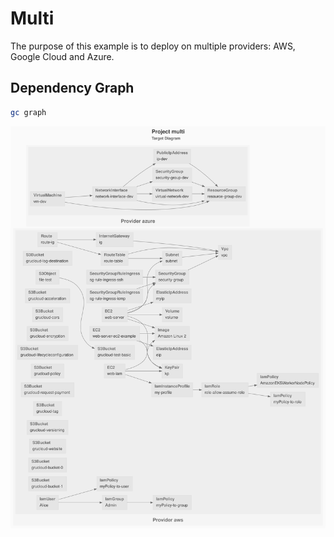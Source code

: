 # Multi

The purpose of this example is to deploy on multiple providers: AWS, Google Cloud and Azure.

## Dependency Graph

```sh
gc graph
```

![GraphTarget](diagram-target.svg)
